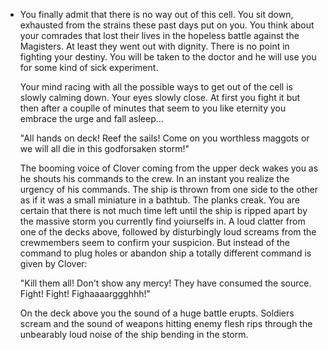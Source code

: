 - You finally admit that there is no way out of this cell. You sit down, exhausted from the strains these past days put on you. You think about your comrades that lost their lives in the hopeless battle against the Magisters. At least they went out with dignity. There is no point in fighting your destiny. You will be taken to the doctor and he will use you for some kind of sick experiment.
  
  Your mind racing with all the possible ways to get out of the cell is slowly calming down. Your eyes slowly close. At first you fight it but then after a couplle of minutes that seem to you like eternity you embrace the urge and fall asleep...
  
  "All hands on deck! Reef the sails! Come on you worthless maggots or we will all die in this godforsaken storm!"
  
  The booming voice of Clover coming from the upper deck wakes you as he shouts his commands to the crew. In an instant you realize the urgency of his commands. The ship is thrown from one side to the other as if it was a small miniature in a bathtub. The planks creak. You are certain that there is not much time left until the ship is ripped apart by the massive storm you currently find yoiurselfs in. A loud clatter from one of the decks above, followed by disturbingly loud screams from the crewmembers seem to confirm your suspicion. But instead of the command to plug holes or abandon ship a totally different command is given by Clover:
  
  "Kill them all! Don't show any mercy! They have consumed the source. Fight! Fight! Fighaaaarggghhh!"
  
  On the deck above you the sound of a huge battle erupts. Soldiers scream and the sound of weapons hitting enemy flesh rips through the unbearably loud noise of the ship bending in the storm.